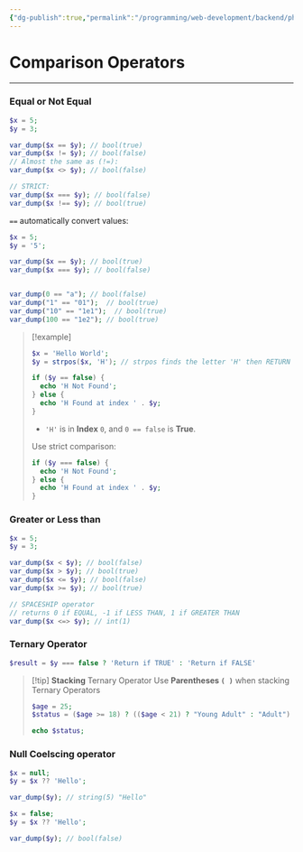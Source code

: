 ```yaml
---
{"dg-publish":true,"permalink":"/programming/web-development/backend/php/01-procedural/03-operators/04-comparison-operators/","tags":["programming","php","webdevelopment","backend"]}
---
```


# Comparison Operators

--- 


### Equal or Not Equal
```php
$x = 5;
$y = 3;

var_dump($x == $y); // bool(true)
var_dump($x != $y); // bool(false)
// Almost the same as (!=):
var_dump($x <> $y); // bool(false)

// STRICT:
var_dump($x === $y); // bool(false)
var_dump($x !== $y); // bool(true)
```

`==` automatically convert values:
```php
$x = 5;
$y = '5';

var_dump($x == $y); // bool(true)
var_dump($x === $y); // bool(false)


var_dump(0 == "a"); // bool(false)
var_dump("1" == "01");  // bool(true)
var_dump("10" == "1e1");  // bool(true)
var_dump(100 == "1e2"); // bool(true)

```

>[!example]
>```php
>$x = 'Hello World';
>$y = strpos($x, 'H'); // strpos finds the letter 'H' then RETURN its INDEX
>
>if ($y == false) { 
>	echo 'H Not Found';
>} else {
>	echo 'H Found at index ' . $y;
>}
>
>```
> - `'H'` is in __Index__ `0`, and `0 == false` is __True__.
>
>Use strict comparison:
>```php
>if ($y === false) { 
>	echo 'H Not Found';
>} else {
>	echo 'H Found at index ' . $y;
>}
>```



### Greater or Less than

```php
$x = 5;
$y = 3;

var_dump($x < $y); // bool(false)
var_dump($x > $y); // bool(true)
var_dump($x <= $y); // bool(false)
var_dump($x >= $y); // bool(true)

// SPACESHIP operator
// returns 0 if EQUAL, -1 if LESS THAN, 1 if GREATER THAN
var_dump($x <=> $y); // int(1)
```


### Ternary Operator
```php
$result = $y === false ? 'Return if TRUE' : 'Return if FALSE'
```

> [!tip] __Stacking__ Ternary Operator
> Use __Parentheses `( )`__ when stacking Ternary Operators
>```php
>$age = 25;
>$status = ($age >= 18) ? (($age < 21) ? "Young Adult" : "Adult") : "Minor";
>
>echo $status;
>```


### Null Coelscing operator

```php
$x = null;
$y = $x ?? 'Hello';

var_dump($y); // string(5) "Hello"

$x = false;
$y = $x ?? 'Hello';

var_dump($y); // bool(false)
```
